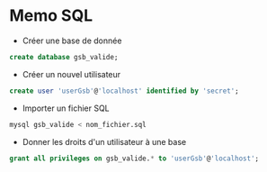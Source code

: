 # Memo SQL
- Créer une base de donnée
```sql
create database gsb_valide;
```
- Créer un nouvel utilisateur
```sql
create user 'userGsb'@'localhost' identified by 'secret';
```
- Importer un fichier SQL
```bash
mysql gsb_valide < nom_fichier.sql
```
- Donner les droits d'un utilisateur à une base
```sql
grant all privileges on gsb_valide.* to 'userGsb'@'localhost';
```
